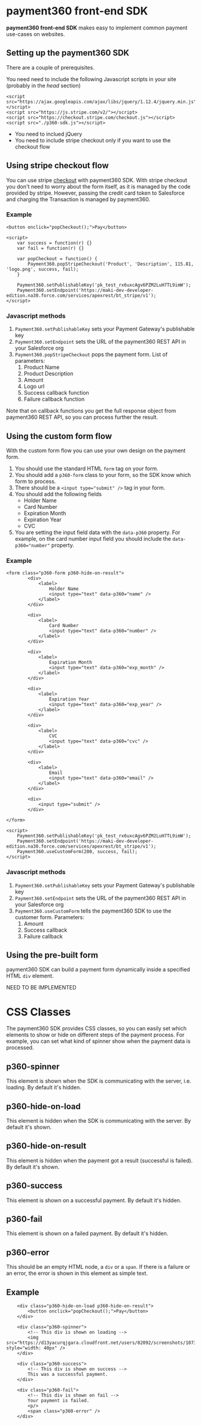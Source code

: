 # payment360 front-end SDK

__payment360 front-end SDK__ makes easy to implement common payment use-cases on websites.


## Setting up the payment360 SDK

There are a couple of prerequisites.

You need need to include the following Javascript scripts in your site (probably in the _head_ section)

```
<script src="https://ajax.googleapis.com/ajax/libs/jquery/1.12.4/jquery.min.js"></script>
<script src="https://js.stripe.com/v2/"></script>
<script src="https://checkout.stripe.com/checkout.js"></script>
<script src="./p360-sdk.js"></script>
```

* You need to inclued jQuery
* You need to include stripe checkout only if you want to use the checkout flow

## Using stripe checkout flow

You can use stripe [checkout](https://stripe.com/checkout) with payment360 SDK. 
With stripe checkout you don't need to worry about the form itself, as it is managed by the code provided by stripe.
However, passing the credit card token to Salesforce and charging the Transaction is managed by payment360.

### Example

```
<button onclick="popCheckout();">Pay</button>

<script>
	var success = function(r) {}
	var fail = function(r) {}

	var popCheckout = function() {
		Payment360.popStripeCheckout('Product', 'Description', 115.81, 'logo.png', success, fail);
	}

	Payment360.setPublishableKey('pk_test_rx6uxcAgv6PZM2LuH7TL9imW');
	Payment360.setEndpoint('https://maki-dev-developer-edition.na30.force.com/services/apexrest/bt_stripe/v1');
</script>
```

### Javascript methods

1. `Payment360.setPublishableKey` sets your Payment Gateway's publishable key
2. `Payment360.setEndpoint` sets the URL of the payment360 REST API in your Salesforce org
3. `Payment360.popStripeCheckout` pops the payment form. List of parameters:
	1. Product Name
	2. Product Description
	3. Amount
	4. Logo url
	5. Success callback function
	6. Failure callback function

Note that on callback functions you get the full response object from payment360 REST API, so you can process further the result.

## Using the custom form flow

With the custom form flow you can use your own design on the payment form.

1. You should use the standard HTML `form` tag on your form.
2. You should add a `p360-form` class to your form, so the SDK know which form to process.
3. There should be a `<input type="submit" />` tag in your form.
4. You should add the following fields
	* Holder Name
	* Card Number
	* Expiration Month
	* Expiration Year
	* CVC
5. You are setting the input field data with the `data-p360` property. For example, on the card number input field you should include the `data-p360="number"` property.

### Example

```
<form class="p360-form p360-hide-on-result">
		<div>
			<label>
				Holder Name
				<input type="text" data-p360="name" />
			</label>
		</div>

		<div>
			<label>
				Card Number
				<input type="text" data-p360="number" />
			</label>
		</div>

		<div>
			<label>
				Expiration Month
				<input type="text" data-p360="exp_month" />
			</label>
		</div>

		<div>
			<label>
				Expiration Year
				<input type="text" data-p360="exp_year" />
			</label>
		</div>

		<div>
			<label>
				CVC
				<input type="text" data-p360="cvc" />
			</label>
		</div>

		<div>
			<label>
				Email
				<input type="text" data-p360="email" />
			</label>
		</div>

		<div>
			<input type="submit" />
		</div>

</form>

<script>
	Payment360.setPublishableKey('pk_test_rx6uxcAgv6PZM2LuH7TL9imW');
	Payment360.setEndpoint('https://maki-dev-developer-edition.na30.force.com/services/apexrest/bt_stripe/v1');
	Payment360.useCustomForm(200, success, fail);	
</script>
```

### Javascript methods

1. `Payment360.setPublishableKey` sets your Payment Gateway's publishable key
2. `Payment360.setEndpoint` sets the URL of the payment360 REST API in your Salesforce org
3. `Payment360.useCustomForm` tells the payment360 SDK to use the customer form. Parameters:
	1. Amount
	2. Success callback
	3. Failure callback

## Using the pre-built form

payment360 SDK can build a payment form dynamically inside a specified HTML `div` element.

NEED TO BE IMPLEMENTED


# CSS Classes

The payment360 SDK provides CSS classes, so you can easily set which elements to show or hide on different steps of the payment process. For example, you can set what kind of spinner show when the payment data is processed.

## p360-spinner

This element is shown when the SDK is communicating with the server, i.e. loading. By default it's hidden.

## p360-hide-on-load

This element is hidden when the SDK is communicating with the server. By default it's shown.

## p360-hide-on-result

This element is hidden when the payment got a result (successful is failed). By default it's shown.

## p360-success

This element is shown on a successful payment. By default it's hidden.

## p360-fail

This element is shown on a failed payment. By default it's hidden.


## p360-error

This should be an empty HTML node, a `div` or a `span`. If there is a failure or an error, the error is shown in this element as simple text.


## Example

```
	<div class="p360-hide-on-load p360-hide-on-result">
		<button onclick="popCheckout();">Pay</button>
	</div>

	<div class="p360-spinner">
		<!-- This div is shown on loading -->
		<img src="https://d13yacurqjgara.cloudfront.net/users/82092/screenshots/1073359/spinner.gif" style="width: 40px" />
	</div>

	<div class="p360-success">
		<!-- This div is shown on success -->
		This was a successful payment.
	</div>

	<div class="p360-fail">
		<!-- This div is shown on fail -->
		Your payment is failed.
		<p/>
		<span class="p360-error" />
	</div>
```



